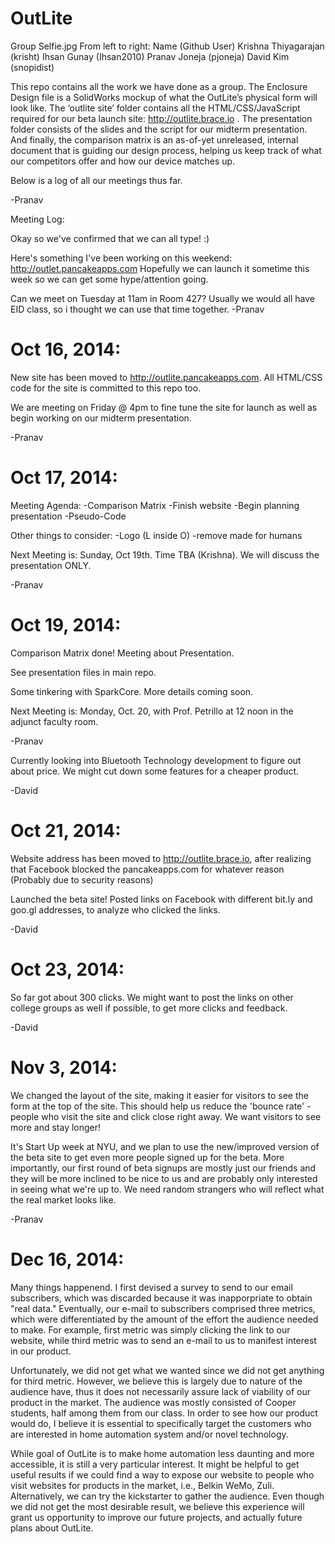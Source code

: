 OutLite
=====================

Group Selfie.jpg
From left to right: Name (Github User)
Krishna Thiyagarajan (krisht)
Ihsan Gunay (Ihsan2010)
Pranav Joneja (pjoneja)
David Kim (snopidist)

This repo contains all the work we have done as a group. The Enclosure Design file is a SolidWorks mockup of what the OutLite’s physical form will look like. The ‘outlite site’ folder contains all the HTML/CSS/JavaScript required for our beta launch site: http://outlite.brace.io . The presentation folder consists of the slides and the script for our midterm presentation. And finally, the comparison matrix is an as-of-yet unreleased, internal document that is guiding our design process, helping us keep track of what our competitors offer and how our device matches up. 

Below is a log of all our meetings thus far.

-Pranav

Meeting Log:

Okay so we've confirmed that we can all type! :)

Here's something I've been working on this weekend: http://outlet.pancakeapps.com
Hopefully we can launch it sometime this week so we can get some hype/attention going.

Can we meet on Tuesday at 11am in Room 427? Usually we would all have EID class, so i thought we can use that time together.
-Pranav

Oct 16, 2014:
=====================


New site has been moved to http://outlite.pancakeapps.com. All HTML/CSS code for the site is committed to this repo too. 

We are meeting on Friday @ 4pm to fine tune the site for launch as well as begin working on our midterm presentation. 

-Pranav

Oct 17, 2014:
=====================

Meeting Agenda:
-Comparison Matrix
-Finish website
-Begin planning presentation
-Pseudo-Code 


Other things to consider:
-Logo (L inside O)
-remove made for humans


Next Meeting is:
Sunday, Oct 19th. Time TBA (Krishna). We will discuss the presentation ONLY. 

-Pranav

Oct 19, 2014:
=====================

Comparison Matrix done! Meeting about Presentation.

See presentation files in main repo.

Some tinkering with SparkCore. More details coming soon.

Next Meeting is:
Monday, Oct. 20, with Prof. Petrillo at 12 noon in the adjunct faculty room.

-Pranav

Currently looking into Bluetooth Technology development to figure out about price.
We might cut down some features for a cheaper product.

-David

Oct 21, 2014:
=====================

Website address has been moved to http://outlite.brace.io, after realizing that Facebook blocked the pancakeapps.com for whatever reason (Probably due to security reasons)

Launched the beta site! Posted links on Facebook with different bit.ly and goo.gl addresses, to analyze who clicked the links.

-David

Oct 23, 2014:
====================

So far got about 300 clicks. We might want to post the links on other college groups as well if possible, to get more clicks and feedback.

-David


Nov 3, 2014:
====================
We changed the layout of the site, making it easier for visitors to see the form at the top of the site. This should help us reduce the 'bounce rate' - people who visit the site and click close right away. We want visitors to see more and stay longer!

It's Start Up week at NYU, and we plan to use the new/improved version of the beta site to get even more people signed up for the beta. More importantly, our first round of beta signups are mostly just our friends and they will be more inclined to be nice to us and are probably only interested in seeing what we're up to. We need random strangers who will reflect what the real market looks like.

-Pranav

Dec 16, 2014:
===================
Many things happenend. I first devised a survey to send to our email subscribers, which was discarded because it was inapporpriate to obtain "real data." Eventually, our e-mail to subscribers comprised three metrics, which were differentiated by the amount of the effort the audience needed to make. For example, first metric was simply clicking the link to our website, while third metric was to send an e-mail to us to manifest interest in our product.

Unfortunately, we did not get what we wanted since we did not get anything for third metric. However, we believe this is largely due to nature of the audience have, thus it does not necessarily assure lack of viability of our product in the market. The audience was mostly consisted of Cooper students, half among them from our class. In order to see how our product would do, I believe it is essential to specifically target the customers who are interested in home automation system and/or novel technology.

While goal of OutLite is to make home automation less daunting and more accessible, it is still a very particular interest. It might be helpful to get useful results if we could find a way to expose our website to people who visit websites for products in the market, i.e., Belkin WeMo, Zuli. Alternatively, we can try the kickstarter to gather the audience. Even though we did not get the most desirable result, we believe this experience will grant us opportunity to improve our future projects, and actually future plans about OutLite.
